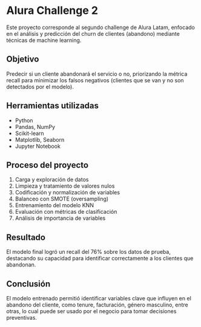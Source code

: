 # Alura Challenge 2

Este proyecto corresponde al segundo challenge de Alura Latam, enfocado en el análisis y predicción del churn de clientes (abandono) mediante técnicas de machine learning.

## Objetivo
Predecir si un cliente abandonará el servicio o no, priorizando la métrica recall para minimizar los falsos negativos (clientes que se van y no son detectados por el modelo).

## Herramientas utilizadas
- Python
- Pandas, NumPy
- Scikit-learn
- Matplotlib, Seaborn
- Jupyter Notebook

## Proceso del proyecto
1. Carga y exploración de datos
2. Limpieza y tratamiento de valores nulos
3. Codificación y normalización de variables
4. Balanceo con SMOTE (oversampling)
5. Entrenamiento del modelo KNN
6. Evaluación con métricas de clasificación
7. Análisis de importancia de variables

## Resultado
El modelo final logró un recall del 76% sobre los datos de prueba, destacando su capacidad para identificar correctamente a los clientes que abandonan.

## Conclusión
El modelo entrenado permitió identificar variables clave que influyen en el abandono del cliente, como tenure, facturación, género masculino, entre otras, lo cual puede ser usado por el negocio para tomar decisiones preventivas.
